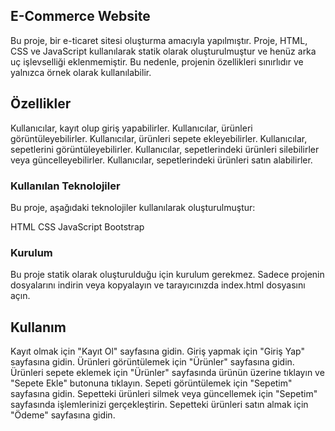 

## E-Commerce Website
Bu proje, bir e-ticaret sitesi oluşturma amacıyla yapılmıştır. Proje, HTML, CSS ve JavaScript kullanılarak statik olarak oluşturulmuştur ve henüz arka uç işlevselliği eklenmemiştir. Bu nedenle, projenin özellikleri sınırlıdır ve yalnızca örnek olarak kullanılabilir.

## Özellikler
Kullanıcılar, kayıt olup giriş yapabilirler.
Kullanıcılar, ürünleri görüntüleyebilirler.
Kullanıcılar, ürünleri sepete ekleyebilirler.
Kullanıcılar, sepetlerini görüntüleyebilirler.
Kullanıcılar, sepetlerindeki ürünleri silebilirler veya güncelleyebilirler.
Kullanıcılar, sepetlerindeki ürünleri satın alabilirler.
### Kullanılan Teknolojiler
Bu proje, aşağıdaki teknolojiler kullanılarak oluşturulmuştur:

HTML
CSS
JavaScript
Bootstrap
### Kurulum
Bu proje statik olarak oluşturulduğu için kurulum gerekmez. Sadece projenin dosyalarını indirin veya kopyalayın ve tarayıcınızda index.html dosyasını açın.

## Kullanım
Kayıt olmak için "Kayıt Ol" sayfasına gidin.
Giriş yapmak için "Giriş Yap" sayfasına gidin.
Ürünleri görüntülemek için "Ürünler" sayfasına gidin.
Ürünleri sepete eklemek için "Ürünler" sayfasında ürünün üzerine tıklayın ve "Sepete Ekle" butonuna tıklayın.
Sepeti görüntülemek için "Sepetim" sayfasına gidin.
Sepetteki ürünleri silmek veya güncellemek için "Sepetim" sayfasında işlemlerinizi gerçekleştirin.
Sepetteki ürünleri satın almak için "Ödeme" sayfasına gidin.
